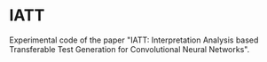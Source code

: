 # IATT
Experimental code of the paper "IATT: Interpretation Analysis based Transferable Test Generation for Convolutional Neural Networks".
